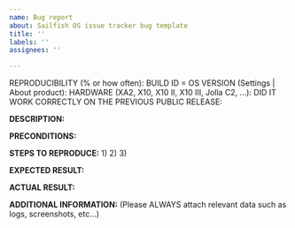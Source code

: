 ```yaml
---
name: Bug report
about: Sailfish OS issue tracker bug template
title: ''
labels: ''
assignees: ''

---
```


REPRODUCIBILITY (% or how often): 
BUILD ID = OS VERSION (Settings | About product): 
HARDWARE (XA2, X10, X10 II, X10 III, Jolla C2, ...): 
DID IT WORK CORRECTLY ON THE PREVIOUS PUBLIC RELEASE: 


**DESCRIPTION:**



**PRECONDITIONS:**


**STEPS TO REPRODUCE:**
1) 
2) 
3) 


**EXPECTED RESULT:**


**ACTUAL RESULT:**



**ADDITIONAL INFORMATION:**
(Please ALWAYS attach relevant data such as logs, screenshots, etc...)
